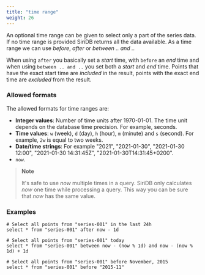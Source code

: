 ```yaml
---
title: "time range"
weight: 26
---
```


An optional time range can be given to select only a part of the series data.
If no time range is provided SiriDB returns all the data available. As a time
range we can use *before*, *after* or *between .. and ..*

When using `after` you basically set a *start* time, with `before` an *end* time
and when using `between .. and ..` you set both a *start* and *end* time.
Points that have the exact start time are *included* in the result, points
with the exact end time are *excluded* from the result.

### Allowed formats

The allowed formats for time ranges are:

- **Integer values**: Number of time units after 1970-01-01. The time unit depends on the database time precision. For example, seconds.
- **Time values**: `w` (week), `d` (day), `h` (hour), `m` (minute) and `s` (second). For example, `2w` is equal to two weeks.
- **Date/time strings**: For example "2021", "2021-01-30", "2021-01-30 12:00", "2021-01-30 14:31:45Z", "2021-01-30T14:31:45+0200".
- `now`.

>**Note**
>
>It's safe to use *now* multiple times in a query. SiriDB only calculates *now* one
>time while processing a query. This way you can be sure that *now* has the
>same value.

### Examples

    # Select all points from "series-001" in the last 24h
    select * from "series-001" after now - 1d

    # Select all points from "series-001" today
    select * from "series-001" between now - (now % 1d) and now - (now % 1d) + 1d

    # Select all points from "series-001" before November, 2015
    select * from "series-001" before "2015-11"
